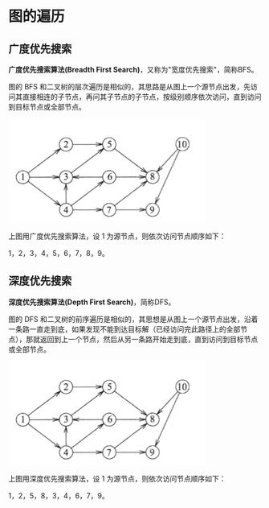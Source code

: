 # 图的遍历

## 广度优先搜索

**广度优先搜索算法(Breadth First Search)**，又称为"宽度优先搜索"，简称BFS。

图的 BFS 和二叉树的层次遍历是相似的，其思路是从图上一个源节点出发，先访问其直接相连的子节点，再问其子节点的子节点，按级别顺序依次访问，直到访问到目标节点或全部节点。

![](../../图片/广度优先搜索.png)    

上图用广度优先搜索算法，设 1 为源节点，则依次访问节点顺序如下：

1，2，3，4，5，6，7，8，9。

## 深度优先搜索

**深度优先搜索算法(Depth First Search)**，简称DFS。

图的 DFS 和二叉树的前序遍历是相似的，其思想是从图上一个源节点出发，沿着一条路一直走到底，如果发现不能到达目标解（已经访问完此路径上的全部节点），那就返回到上一个节点，然后从另一条路开始走到底，直到访问到目标节点或全部节点。

![](../../图片/广度优先搜索.png)    

上图用深度优先搜索算法，设 1 为源节点，则依次访问节点顺序如下：

1，2，5，8，3，4，6，7，9。
